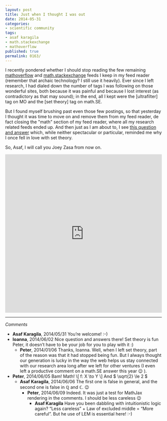 ```yaml
---
layout: post
title: Just when I thought I was out
date: 2014-05-31
categories:
- scientific community
tags:
- asaf karagila
- math.stackexchange
- mathoverflow
published: true
permalink: 0163/
---
```


I recently pondered whether I should stop reading the few remaining [mathoverflow](http://mathoverflow.net) and [math.stackexchange](http://math.stackexchange.com) feeds I keep in my feed reader (remember that archaic technology? I still use it heavily). Ever since I left research, I had dialed down the number of tags I was following on those wonderful sites, both because it was painful and because I lost interest (as contradictory as that may sound); in the end, all I kept were the [ultrafilter] tag on MO and the [set theory] tag on math.SE.

But I found myself brushing past even those few postings, so that yesterday I thought it was time to move on and remove them from my feed reader, de fact closing the "math" section of my feed reader, where all my research related feeds ended up. And then just as I am about to, I see [this question and answer](http://math.stackexchange.com/a/814110) which, while neither spectacular or particular, reminded me why I once fell in love with set theory.

So, Asaf, I will call you Joey Zasa from now on.

<iframe width="100%" height="510" src="https://www.youtube.com/embed/UneS2Uwc6xw" frameborder="0" allowfullscreen></iframe>

---

_Comments_

* **Asaf Karagila**, 2014/05/31
  You’re welcome! :-)
* **Ioanna**, 2014/06/02
  Nice question and answers there! Set theory is fun Peter, it doesn’t have to be your job for you to play with it :)
  * **Peter**, 2014/01/06
    Thanks, Ioanna. Well, when I left set theory, part of the reason was that it had stopped being fun. But I always thought our generation is lucky in the way the web helps us stay connected with our research area long after we left for other ventures (I even left a productive comment on a math.SE answer this year 😉 ).
* **Peter**, 2014/06/05
  Bam! Math! \\[ f: X \to Y \\] And $ \sqrt{2} \le 2 $
  * **Asaf Karagila**, 2014/06/06
    The first one is false in general, and the second one is false in $\mathbb Q$ and $\mathbb C$.
    😉
    * **Peter**, 2014/06/09
      Indeed. It was just a test for MathJax rendering in the comments. I should be less careless 😉
      * **Asaf Karagila**
      Have you been dabbling with intuitionistic logic again?
      “Less careless” + Law of excluded middle = “More careful”.
      But he use of LEM is essential here! :-)
